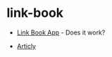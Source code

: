 # link-book

- [Link Book App](https://link-book.vercel.app/) - Does it work?

- [Articly](https://articly.vercel.app/inbox/link)